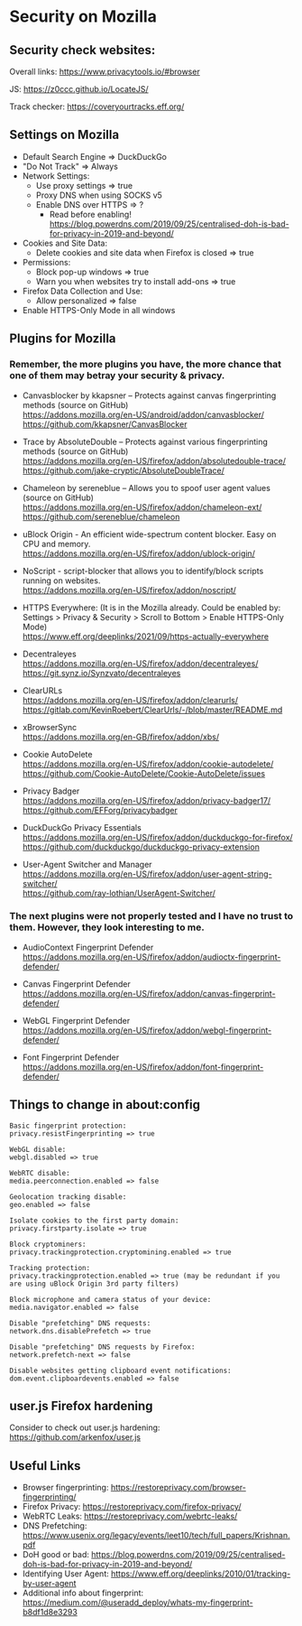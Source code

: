 # Security on Mozilla

## Security check websites:
Overall links:
https://www.privacytools.io/#browser

JS:
https://z0ccc.github.io/LocateJS/

Track checker:
https://coveryourtracks.eff.org/

## Settings on Mozilla
- Default Search Engine => DuckDuckGo
- "Do Not Track" => Always
- Network Settings:
  - Use proxy settings => true
  - Proxy DNS when using SOCKS v5
  - Enable DNS over HTTPS => ?
    - Read before enabling! https://blog.powerdns.com/2019/09/25/centralised-doh-is-bad-for-privacy-in-2019-and-beyond/
- Cookies and Site Data:
  - Delete cookies and site data when Firefox is closed => true
- Permissions:
  - Block pop-up windows => true
  - Warn you when websites try to install add-ons => true
- Firefox Data Collection and Use:
  - Allow personalized => false
- Enable HTTPS-Only Mode in all windows

## Plugins for Mozilla
### Remember, the more plugins you have, the more chance that one of them may betray your security & privacy.
- Canvasblocker by kkapsner – Protects against canvas fingerprinting methods (source on GitHub) <br>
https://addons.mozilla.org/en-US/android/addon/canvasblocker/ <br>
https://github.com/kkapsner/CanvasBlocker

- Trace by AbsoluteDouble – Protects against various fingerprinting methods (source on GitHub) <br>
https://addons.mozilla.org/en-US/firefox/addon/absolutedouble-trace/ <br>
https://github.com/jake-cryptic/AbsoluteDoubleTrace/

- Chameleon by sereneblue – Allows you to spoof user agent values (source on GitHub) <br>
https://addons.mozilla.org/en-US/firefox/addon/chameleon-ext/ <br>
https://github.com/sereneblue/chameleon

- uBlock Origin - An efficient wide-spectrum content blocker. Easy on CPU and memory. <br>
https://addons.mozilla.org/en-US/firefox/addon/ublock-origin/

- NoScript - script-blocker that allows you to identify/block scripts running on websites. <br>
https://addons.mozilla.org/en-US/firefox/addon/noscript/

- HTTPS Everywhere:
(It is in the Mozilla already. Could be enabled by: Settings > Privacy & Security > Scroll to Bottom > Enable HTTPS-Only Mode) <br>
https://www.eff.org/deeplinks/2021/09/https-actually-everywhere

- Decentraleyes <br>
https://addons.mozilla.org/en-US/firefox/addon/decentraleyes/ <br>
https://git.synz.io/Synzvato/decentraleyes

- ClearURLs <br>
https://addons.mozilla.org/en-US/firefox/addon/clearurls/ <br>
https://gitlab.com/KevinRoebert/ClearUrls/-/blob/master/README.md

- xBrowserSync <br>
https://addons.mozilla.org/en-GB/firefox/addon/xbs/

- Cookie AutoDelete <br>
https://addons.mozilla.org/en-US/firefox/addon/cookie-autodelete/ <br>
https://github.com/Cookie-AutoDelete/Cookie-AutoDelete/issues

- Privacy Badger <br>
https://addons.mozilla.org/en-US/firefox/addon/privacy-badger17/ <br>
https://github.com/EFForg/privacybadger

- DuckDuckGo Privacy Essentials <br>
https://addons.mozilla.org/en-US/firefox/addon/duckduckgo-for-firefox/ <br>
https://github.com/duckduckgo/duckduckgo-privacy-extension

- User-Agent Switcher and Manager <br>
https://addons.mozilla.org/en-US/firefox/addon/user-agent-string-switcher/ <br>
https://github.com/ray-lothian/UserAgent-Switcher/

### The next plugins were not properly tested and I have no trust to them. However, they look interesting to me.
- AudioContext Fingerprint Defender <br>
https://addons.mozilla.org/en-US/firefox/addon/audioctx-fingerprint-defender/

- Canvas Fingerprint Defender <br>
https://addons.mozilla.org/en-US/firefox/addon/canvas-fingerprint-defender/

- WebGL Fingerprint Defender <br>
https://addons.mozilla.org/en-US/firefox/addon/webgl-fingerprint-defender/

- Font Fingerprint Defender <br>
https://addons.mozilla.org/en-US/firefox/addon/font-fingerprint-defender/


## Things to change in about:config
~~~
Basic fingerprint protection: 
privacy.resistFingerprinting => true

WebGL disable:
webgl.disabled => true

WebRTC disable: 
media.peerconnection.enabled => false

Geolocation tracking disable:
geo.enabled => false

Isolate cookies to the first party domain:
privacy.firstparty.isolate => true

Block cryptominers:
privacy.trackingprotection.cryptomining.enabled => true

Tracking protection:
privacy.trackingprotection.enabled => true (may be redundant if you are using uBlock Origin 3rd party filters)

Block microphone and camera status of your device:
media.navigator.enabled => false

Disable "prefetching" DNS requests:
network.dns.disablePrefetch => true

Disable "prefetching" DNS requests by Firefox:
network.prefetch-next => false

Disable websites getting clipboard event notifications:
dom.event.clipboardevents.enabled => false
~~~

## user.js Firefox hardening
Consider to check out user.js hardening: <br>
https://github.com/arkenfox/user.js

## Useful Links
* Browser fingerprinting: https://restoreprivacy.com/browser-fingerprinting/
* Firefox Privacy: https://restoreprivacy.com/firefox-privacy/
* WebRTC Leaks: https://restoreprivacy.com/webrtc-leaks/
* DNS Prefetching: https://www.usenix.org/legacy/events/leet10/tech/full_papers/Krishnan.pdf
* DoH good or bad: https://blog.powerdns.com/2019/09/25/centralised-doh-is-bad-for-privacy-in-2019-and-beyond/
* Identifying User Agent: https://www.eff.org/deeplinks/2010/01/tracking-by-user-agent
* Additional info about fingerprint: https://medium.com/@useradd_deploy/whats-my-fingerprint-b8df1d8e3293